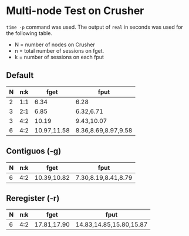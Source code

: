 # Multi-node Test on Crusher

`time -p` command was used.
The output of `real` in seconds was used for the following table.


* N = number of nodes on Crusher
* n = total number of sessions on fget.
* k = number of sessions on each fput

## Default

|N|n:k|fget|fput |
|-|----|----|-----|
|2|1:1|6.34|6.28 |
|3|2:1|6.85|6.32,6.71|
|3|4:2|10.19|9.43,10.07|
|6|4:2|10.97,11.58|8.36,8.69,8.97,9.58|

## Contiguos (-g)

|N|n:k|fget|fput |
|-|----|----|-----|
|6|4:2|10.39,10.82|7.30,8.19,8.41,8.79|

## Reregister (-r)

|N|n:k|fget|fput |
|-|----|----|-----|
|6|4:2|17.81,17.90|14.83,14.85,15.80,15.87|


